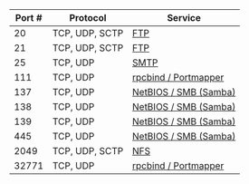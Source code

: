 | Port # | Protocol       | Service |
|--------|----------------|---------|
|     20 | TCP, UDP, SCTP | [FTP](../Services/FTP/README.md) |
|     21 | TCP, UDP, SCTP | [FTP](../Services/FTP/README.md) |
|     25 | TCP, UDP       | [SMTP](../Services/SMTP/README.md) |
|    111 | TCP, UDP       | [rpcbind / Portmapper](../Services/rpcbind_PortMapper/README.md) |
|    137 | TCP, UDP       | [NetBIOS / SMB (Samba) ](../Services/NetBIOS_SMB_Samba/README.md) |
|    138 | TCP, UDP       | [NetBIOS / SMB (Samba) ](../Services/NetBIOS_SMB_Samba/README.md) |
|    139 | TCP, UDP       | [NetBIOS / SMB (Samba) ](../Services/NetBIOS_SMB_Samba/README.md) |
|    445 | TCP, UDP       | [NetBIOS / SMB (Samba) ](../Services/NetBIOS_SMB_Samba/README.md) |
|   2049 | TCP, UDP, SCTP | [NFS](../Services/NFS/README.md) |
|  32771 | TCP, UDP       | [rpcbind / Portmapper](../Services/rpcbind_PortMapper/README.md) |
